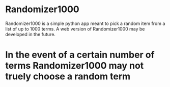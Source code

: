 # Randomizer1000

Randomizer1000 is a simple python app meant to pick a random item from a list of up to 1000 terms. A web version of Randomizer1000 may be developed in the future.

# In the event of a certain number of terms Randomizer1000 may not truely choose a random term
